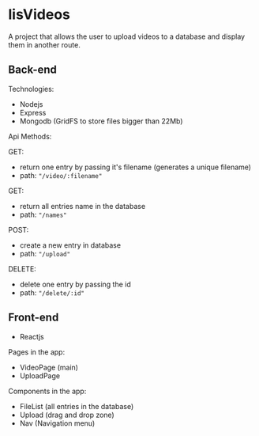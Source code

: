 # lisVideos
A project that allows the user to upload videos to a database and display them in another route.
## Back-end
Technologies:
- Nodejs
- Express
- Mongodb (GridFS to store files bigger than 22Mb)

Api Methods: 

GET:

- return one entry by passing it's filename (generates a unique filename) 
- path: `"/video/:filename"`

GET:
- return all entries name in the database
- path: `"/names"`

POST:
- create a new entry in database
- path: `"/upload"`

DELETE:
- delete one entry by passing the id
- path: `"/delete/:id"`

## Front-end
- Reactjs

Pages in the app:
- VideoPage (main)
- UploadPage

Components in the app:
- FileList (all entries in the database)
- Upload (drag and drop zone)
- Nav (Navigation menu)

